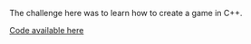 The challenge here was to learn how to create a game in C++.

[Code available here](https://github.com/MCookAAI/LaserSpider)
